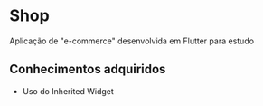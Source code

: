 # Shop

Aplicação de "e-commerce" desenvolvida em Flutter para estudo

## Conhecimentos adquiridos

* Uso do Inherited Widget